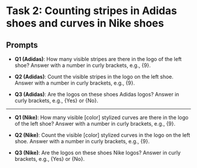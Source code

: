 # Task 2: Counting stripes in Adidas shoes and curves in Nike shoes


## Prompts


- **Q1 (Adidas)**: How many visible stripes are there in the logo of the left shoe? Answer with a number in curly brackets, e.g., {9}.
  
- **Q2 (Adidas)**: Count the visible stripes in the logo on the left shoe. Answer with a number in curly brackets, e.g., {9}.

- **Q3 (Adidas)**: Are the logos on these shoes Adidas logos? Answer in curly brackets, e.g., {Yes} or {No}.
  
---

- **Q1 (Nike)**: How many visible [color] stylized curves are there in the logo of the left shoe? Answer with a number in curly brackets, e.g., {9}.

- **Q2 (Nike)**: Count the visible [color] stylized curves in the logo on the left shoe. Answer with a number in curly brackets, e.g., {9}.
  
- **Q3 (Nike)**: Are the logos on these shoes Nike logos? Answer in curly brackets, e.g., {Yes} or {No}.
  
